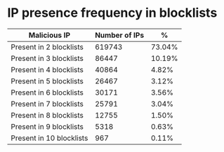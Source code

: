 # IP presence frequency in blocklists
| Malicious IP | Number of IPs | % |
|----|----|----|
| Present in 2 blocklists | 619743 | 73.04% |
| Present in 3 blocklists | 86447 | 10.19% |
| Present in 4 blocklists | 40864 | 4.82% |
| Present in 5 blocklists | 26467 | 3.12% |
| Present in 6 blocklists | 30171 | 3.56% |
| Present in 7 blocklists | 25791 | 3.04% |
| Present in 8 blocklists | 12755 | 1.50% |
| Present in 9 blocklists | 5318 | 0.63% |
| Present in 10 blocklists | 967 | 0.11% |
